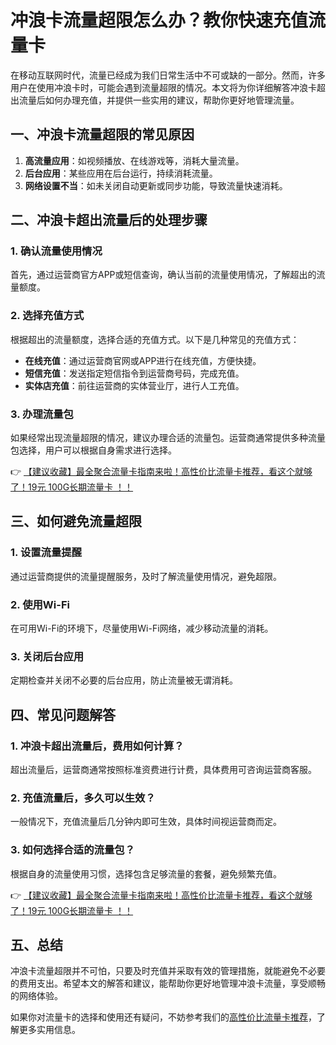 # 冲浪卡流量超限怎么办？教你快速充值流量卡

在移动互联网时代，流量已经成为我们日常生活中不可或缺的一部分。然而，许多用户在使用冲浪卡时，可能会遇到流量超限的情况。本文将为你详细解答冲浪卡超出流量后如何办理充值，并提供一些实用的建议，帮助你更好地管理流量。

## 一、冲浪卡流量超限的常见原因

1. **高流量应用**：如视频播放、在线游戏等，消耗大量流量。
2. **后台应用**：某些应用在后台运行，持续消耗流量。
3. **网络设置不当**：如未关闭自动更新或同步功能，导致流量快速消耗。

## 二、冲浪卡超出流量后的处理步骤

### 1. 确认流量使用情况
首先，通过运营商官方APP或短信查询，确认当前的流量使用情况，了解超出的流量额度。

### 2. 选择充值方式
根据超出的流量额度，选择合适的充值方式。以下是几种常见的充值方式：

- **在线充值**：通过运营商官网或APP进行在线充值，方便快捷。
- **短信充值**：发送指定短信指令到运营商号码，完成充值。
- **实体店充值**：前往运营商的实体营业厅，进行人工充值。

### 3. 办理流量包
如果经常出现流量超限的情况，建议办理合适的流量包。运营商通常提供多种流量包选择，用户可以根据自身需求进行选择。

👉 [【建议收藏】最全聚合流量卡指南来啦！高性价比流量卡推荐，看这个就够了！19元 100G长期流量卡 ！！](https://bit.ly/Liuliangka)

## 三、如何避免流量超限

### 1. 设置流量提醒
通过运营商提供的流量提醒服务，及时了解流量使用情况，避免超限。

### 2. 使用Wi-Fi
在可用Wi-Fi的环境下，尽量使用Wi-Fi网络，减少移动流量的消耗。

### 3. 关闭后台应用
定期检查并关闭不必要的后台应用，防止流量被无谓消耗。

## 四、常见问题解答

### 1. 冲浪卡超出流量后，费用如何计算？
超出流量后，运营商通常按照标准资费进行计费，具体费用可咨询运营商客服。

### 2. 充值流量后，多久可以生效？
一般情况下，充值流量后几分钟内即可生效，具体时间视运营商而定。

### 3. 如何选择合适的流量包？
根据自身的流量使用习惯，选择包含足够流量的套餐，避免频繁充值。

👉 [【建议收藏】最全聚合流量卡指南来啦！高性价比流量卡推荐，看这个就够了！19元 100G长期流量卡 ！！](https://bit.ly/Liuliangka)

## 五、总结

冲浪卡流量超限并不可怕，只要及时充值并采取有效的管理措施，就能避免不必要的费用支出。希望本文的解答和建议，能帮助你更好地管理冲浪卡流量，享受顺畅的网络体验。

如果你对流量卡的选择和使用还有疑问，不妨参考我们的[高性价比流量卡推荐](https://bit.ly/Liuliangka)，了解更多实用信息。